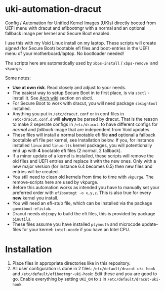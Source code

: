 # uki-automation-dracut
Config / Automation for Unified Kernel Images (UKIs) directly booted from UEFI menu with dracut and efibootmgr with a normal and an optional fallback image per kernel and Secure Boot enabled.

I use this with my Void Linux install on my laptop.
These scripts will create _signed_ (for Secure Boot) bootable efi files and boot-entries in the UEFI menu of your motherboard/laptop. No bootloader needed!

The scripts here are automatically used by `xbps-install` / `xbps-remove `and `vkpurge`.

Some notes:
- **Use at own risk**. Read closely and adjust to your needs.
- The easiest way to setup Secure Boot in te first place, is via `sbctl`  - install it. See [Arch wiki](https://wiki.archlinux.org/title/Unified_Extensible_Firmware_Interface/Secure_Boot) section on sbctl.
- For Secure Boot to work with dracut, you will need package `sbsigntool` installed. 
- Anything you put in `/etc/dracut.conf` or in conf files in `/etc/dracut.conf.d` will **always** be parsed by dracut. That is the reason to make 2 seperate configs in `/etc/dracut`: to have different configs for _normal_ and _fallback_ image that are independent from Void updates.
- These files will install a normal bootable efi file **and** optional a fallback bootalble efi file per kernel, see Installation below. If you, for instance  installed `linux` and `linux-lts` kernel packages, you will potentionally end up with **4** bootable efi files (2 normal, 2 fallback).
- If a minor update of a kernel is installed, these scripts will remove the old files and UEFI entries and replace it with the new ones. Only with a new major version (for instance 6.4 becomes 6.5) then new files and entries will be created.
- You still need to clean old kernels from time to time with `vkpurge`. The remove-scripts here are used by vkpurge.
- Before this automation works as intended you have to manually set your preferred order with `efibootmgt -o x,y,z`. This is also true for every **new** kernel you install.
- You will need an efi-stub file, which can be installed via the package `gummiboot-efistub`.
- Dracut needs `objcopy` to build the efi files, this is provided by package `binutils`.
- These files assume you have installed `plymouth` and microcode update-files for your kernel: `intel-ucode` if you have an Intel CPU.

# Installation
1. Place files in appropriate directories like in this repository.
2. All user configuration is done in 2 files: `/etc/default/dracut-uki-hook` and `/etc/default/efibootmgr-uki-hook`: Edit these and you are good to go. Enable everything by setting `UKI_ON` to `1` in `/etc/default/dracut-uki-hook`.
